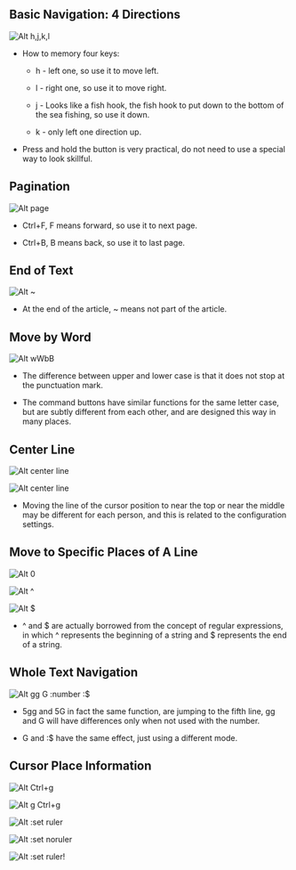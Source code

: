 ## **Basic Navigation: 4 Directions**
![Alt h,j,k,l](pic/01.jpg)

- How to memory four keys:

	- h - left one, so use it to move left.

	- l - right one, so use it to move right.

	- j - Looks like a fish hook, the fish hook to put down to the bottom of the sea fishing, so use it down.

	- k - only left one direction up.

- Press and hold the button is very practical, do not need to use a special way to look skillful.

## **Pagination**
![Alt page](pic/02.jpg)

- Ctrl+F, F means forward, so use it to next page.

- Ctrl+B, B means back, so use it to last page.

## **End of Text**
![Alt ~](pic/03.jpg)

- At the end of the article, ~ means not part of the article.

## **Move by Word**
![Alt wWbB](pic/04.jpg)

- The difference between upper and lower case is that it does not stop at the punctuation mark.

- The command buttons have similar functions for the same letter case, but are subtly different from each other, and are designed this way in many places.

## **Center Line**
![Alt center line](pic/05.jpg)

![Alt center line](pic/06.jpg)

- Moving the line of the cursor position to near the top or near the middle may be different for each person, and this is related to the configuration settings.

## **Move to Specific Places of A Line**
![Alt 0](pic/07.jpg)

![Alt ^](pic/08.jpg)

![Alt $](pic/09.jpg)

- ^ and $ are actually borrowed from the concept of regular expressions, in which ^ represents the beginning of a string and $ represents the end of a string.

## **Whole Text Navigation**
![Alt gg G :number :$](pic/10.jpg)

- 5gg and 5G in fact the same function, are jumping to the fifth line, gg and G will have differences only when not used with the number.

- G and :$ have the same effect, just using a different mode.

## **Cursor Place Information**
![Alt Ctrl+g](pic/11.jpg)

![Alt g Ctrl+g](pic/12.jpg)

![Alt :set ruler](pic/13.jpg)

![Alt :set noruler](pic/14.jpg)

![Alt :set ruler!](pic/15.jpg)
